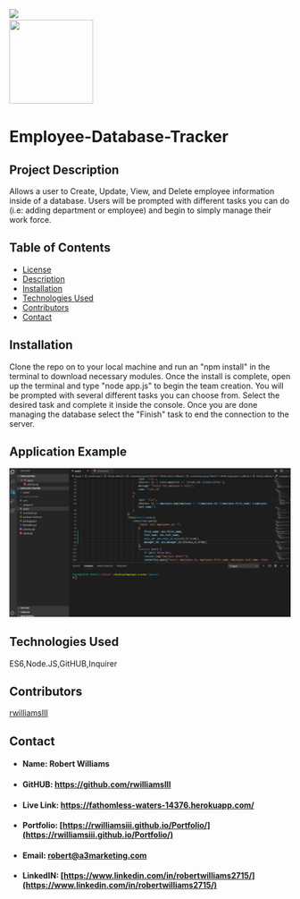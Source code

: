 <img id="license" src="https://img.shields.io/badge/License-MIT-blueviolet">
<br style="line-height: 12px">
<img src="https://avatars2.githubusercontent.com/u/60420479?v=4" style= "width: 150px; height: 150px">

# Employee-Database-Tracker

## <h2 id="#description">Project Description</h2>
Allows a user to Create, Update, View, and Delete employee information inside of a database. Users will be prompted with different tasks you can do (i.e: adding department or employee) and begin to simply manage their work force.

## Table of Contents

* <a href="#license">License</a>
* <a href="#description">Description</a>
* <a href="#installation">Installation</a>
* <a href="#technology">Technologies Used</a>
* <a href="#contributors">Contributors</a>
* <a href="#contact">Contact</a>

## <h2 id="installation">Installation</h2>
Clone the repo on to your local machine and run an "npm install" in the terminal to download necessary modules. Once the install is complete, open up the terminal and type "node app.js" to begin the team creation. You will be prompted with several different tasks you can choose from. Select the desired task and complete it inside the console. Once you are done managing the database select the "Finish" task to end the connection to the server. 

## <h2 id="example">Application Example</h2>
<img src="assets/application-example.gif">
    
## <h2 id="technology">Technologies Used</h2>
ES6,Node.JS,GitHUB,Inquirer

## <h2 id="contributors">Contributors</h2>
[rwilliamsIII](rwilliamsIII)

## <h2 id="contact">Contact</h2>

* #### Name: Robert Williams
* #### GitHUB: https://github.com/rwilliamsIII
* #### Live Link: https://fathomless-waters-14376.herokuapp.com/
* #### Portfolio: [https://rwilliamsiii.github.io/Portfolio/](https://rwilliamsiii.github.io/Portfolio/)
* #### Email: robert@a3marketing.com
* #### LinkedIN: [https://www.linkedin.com/in/robertwilliams2715/](https://www.linkedin.com/in/robertwilliams2715/)